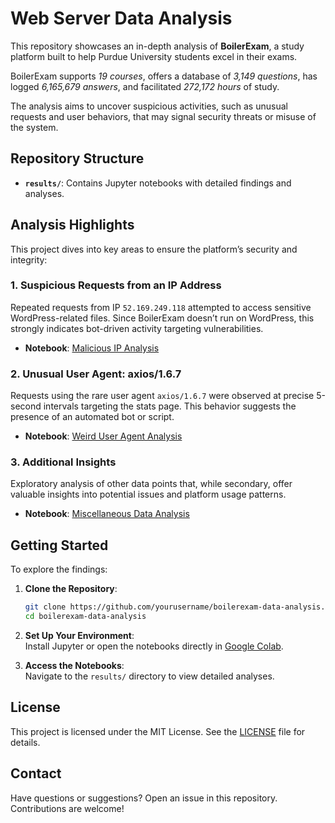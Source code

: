 # Web Server Data Analysis

This repository showcases an in-depth analysis of **BoilerExam**, a study platform built to help Purdue University students excel in their exams.

BoilerExam supports _19 courses_, offers a database of _3,149 questions_, has logged _6,165,679 answers_, and facilitated _272,172 hours_ of study.

The analysis aims to uncover suspicious activities, such as unusual requests and user behaviors, that may signal security threats or misuse of the system.

## Repository Structure

- **`results/`**: Contains Jupyter notebooks with detailed findings and analyses.

## Analysis Highlights

This project dives into key areas to ensure the platform’s security and integrity:

### 1. Suspicious Requests from an IP Address
Repeated requests from IP `52.169.249.118` attempted to access sensitive WordPress-related files. Since BoilerExam doesn’t run on WordPress, this strongly indicates bot-driven activity targeting vulnerabilities.

- **Notebook**: [Malicious IP Analysis](results/malicious_ip.ipynb)

### 2. Unusual User Agent: axios/1.6.7
Requests using the rare user agent `axios/1.6.7` were observed at precise 5-second intervals targeting the stats page. This behavior suggests the presence of an automated bot or script.

- **Notebook**: [Weird User Agent Analysis](results/weird_user_agent.ipynb)

### 3. Additional Insights
Exploratory analysis of other data points that, while secondary, offer valuable insights into potential issues and platform usage patterns.

- **Notebook**: [Miscellaneous Data Analysis](results/misc.ipynb)

## Getting Started

To explore the findings:

1. **Clone the Repository**:
   ```bash
   git clone https://github.com/yourusername/boilerexam-data-analysis.git
   cd boilerexam-data-analysis
   ```

2. **Set Up Your Environment**:  
   Install Jupyter or open the notebooks directly in [Google Colab](https://colab.research.google.com/).

3. **Access the Notebooks**:  
   Navigate to the `results/` directory to view detailed analyses.

## License

This project is licensed under the MIT License. See the [LICENSE](LICENSE.md) file for details.

## Contact

Have questions or suggestions? Open an issue in this repository. Contributions are welcome!
